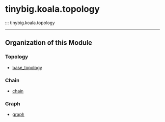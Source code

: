 # tinybig.koala.topology

::: tinybig.koala.topology

---------------------------------------
## Organization of this Module

### Topology
* [base_topology](base_topology.md)

### Chain
* [chain](chain.md)

### Graph
* [graph](graph.md)
